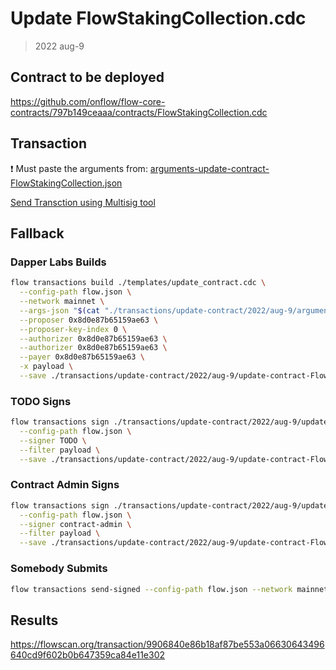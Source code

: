 # Update FlowStakingCollection.cdc

> 2022 aug-9

## Contract to be deployed

https://github.com/onflow/flow-core-contracts/797b149ceaaa/contracts/FlowStakingCollection.cdc

## Transaction

:exclamation: Must paste the arguments from: [arguments-update-contract-FlowStakingCollection.json](./arguments-update-contract-FlowStakingCollection.json)

[Send Transction using Multisig tool](https://flow-multisig-git-service-account-onflow.vercel.app/mainnet?type=serviceAccount&name=update_contract.cdc&acct=0x8d0e87b65159ae63&limit=9999)

## Fallback
### Dapper Labs Builds

```sh
flow transactions build ./templates/update_contract.cdc \
  --config-path flow.json \
  --network mainnet \
  --args-json "$(cat "./transactions/update-contract/2022/aug-9/arguments-update-contract-FlowStakingCollection.json")" \
  --proposer 0x8d0e87b65159ae63 \
  --proposer-key-index 0 \
  --authorizer 0x8d0e87b65159ae63 \
  --authorizer 0x8d0e87b65159ae63 \
  --payer 0x8d0e87b65159ae63 \
  -x payload \
  --save ./transactions/update-contract/2022/aug-9/update-contract-FlowStakingCollection-unsigned.rlp
```

### TODO Signs

```sh
flow transactions sign ./transactions/update-contract/2022/aug-9/update-contract-FlowStakingCollection-unsigned.rlp \
  --config-path flow.json \
  --signer TODO \
  --filter payload \
  --save ./transactions/update-contract/2022/aug-9/update-contract-FlowStakingCollection-sig-1.rlp
```

### Contract Admin Signs

```sh
flow transactions sign ./transactions/update-contract/2022/aug-9/update-contract-FlowStakingCollection-sig-1.rlp \
  --config-path flow.json \
  --signer contract-admin \
  --filter payload \
  --save ./transactions/update-contract/2022/aug-9/update-contract-FlowStakingCollection-sig-complete.rlp
```

### Somebody Submits

```sh
flow transactions send-signed --config-path flow.json --network mainnet ./transactions/update-contract/2022/aug-9/update-contract-FlowStakingCollection-sig-complete.rlp
```


## Results

https://flowscan.org/transaction/9906840e86b18af87be553a06630643496640cd9f602b0b647359ca84e11e302
